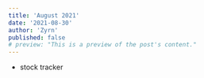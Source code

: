 ```yaml
---
title: 'August 2021'
date: '2021-08-30'
author: 'Zyrn'
published: false
# preview: "This is a preview of the post's content."
---
```


- stock tracker